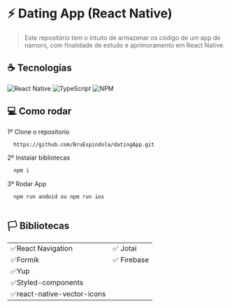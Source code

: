 # :zap: Dating App (React Native)



> Este repositório tem o intuito de armazenar os código de um app de namoro, com finalidade de estudo e aprimoramento em React Native.


## ☕ Tecnologias

![React Native](https://img.shields.io/badge/React_Native-20232A?style=for-the-badge&logo=react&logoColor=61DAFB)
![TypeScript](https://img.shields.io/badge/TypeScript-F7DF1E?style=for-the-badge&logo=typescript&logoColor=black)
![NPM](https://img.shields.io/badge/npm-CB3837?style=for-the-badge&logo=npm&logoColor=white)


## 💻 Como rodar

1º Clone o repositorio
```bash
  https://github.com/BruEspindola/datingApp.git
```
2º Instalar bibliotecas
```bash
  npm i
```
3º Rodar App
```bash    
  npm run andoid ou npm run ios
  
```

## 🏳️ Bibliotecas
|                             |                        |                       
|-----------------------------|------------------------|
|✅React Navigation          |✅ Jotai                | 
|✅Formik                    |✅ Firebase             | 
|✅Yup                       |                           
|✅Styled-components         |                           
|✅react-native-vector-icons |                 


 





 




